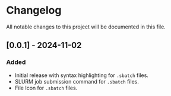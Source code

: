 # Changelog

All notable changes to this project will be documented in this file.

## [0.0.1] - 2024-11-02
### Added
- Initial release with syntax highlighting for `.sbatch` files.
- SLURM job submission command for `.sbatch` files.
- File Icon for `.sbatch` files.
